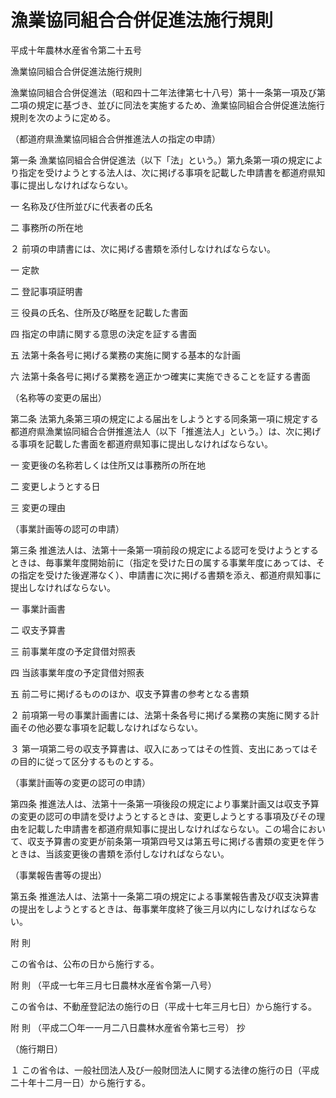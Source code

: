 # 漁業協同組合合併促進法施行規則

平成十年農林水産省令第二十五号

漁業協同組合合併促進法施行規則

漁業協同組合合併促進法（昭和四十二年法律第七十八号）第十一条第一項及び第二項の規定に基づき、並びに同法を実施するため、漁業協同組合合併促進法施行規則を次のように定める。

（都道府県漁業協同組合合併推進法人の指定の申請）

第一条 漁業協同組合合併促進法（以下「法」という。）第九条第一項の規定により指定を受けようとする法人は、次に掲げる事項を記載した申請書を都道府県知事に提出しなければならない。

一 名称及び住所並びに代表者の氏名

二 事務所の所在地

２ 前項の申請書には、次に掲げる書類を添付しなければならない。

一 定款

二 登記事項証明書

三 役員の氏名、住所及び略歴を記載した書面

四 指定の申請に関する意思の決定を証する書面

五 法第十条各号に掲げる業務の実施に関する基本的な計画

六 法第十条各号に掲げる業務を適正かつ確実に実施できることを証する書面

（名称等の変更の届出）

第二条 法第九条第三項の規定による届出をしようとする同条第一項に規定する都道府県漁業協同組合合併推進法人（以下「推進法人」という。）は、次に掲げる事項を記載した書面を都道府県知事に提出しなければならない。

一 変更後の名称若しくは住所又は事務所の所在地

二 変更しようとする日

三 変更の理由

（事業計画等の認可の申請）

第三条 推進法人は、法第十一条第一項前段の規定による認可を受けようとするときは、毎事業年度開始前に（指定を受けた日の属する事業年度にあっては、その指定を受けた後遅滞なく）、申請書に次に掲げる書類を添え、都道府県知事に提出しなければならない。

一 事業計画書

二 収支予算書

三 前事業年度の予定貸借対照表

四 当該事業年度の予定貸借対照表

五 前二号に掲げるもののほか、収支予算書の参考となる書類

２ 前項第一号の事業計画書には、法第十条各号に掲げる業務の実施に関する計画その他必要な事項を記載しなければならない。

３ 第一項第二号の収支予算書は、収入にあってはその性質、支出にあってはその目的に従って区分するものとする。

（事業計画等の変更の認可の申請）

第四条 推進法人は、法第十一条第一項後段の規定により事業計画又は収支予算の変更の認可の申請を受けようとするときは、変更しようとする事項及びその理由を記載した申請書を都道府県知事に提出しなければならない。この場合において、収支予算書の変更が前条第一項第四号又は第五号に掲げる書類の変更を伴うときは、当該変更後の書類を添付しなければならない。

（事業報告書等の提出）

第五条 推進法人は、法第十一条第二項の規定による事業報告書及び収支決算書の提出をしようとするときは、毎事業年度終了後三月以内にしなければならない。

附 則

この省令は、公布の日から施行する。

附 則 （平成一七年三月七日農林水産省令第一八号）

この省令は、不動産登記法の施行の日（平成十七年三月七日）から施行する。

附 則 （平成二〇年一一月二八日農林水産省令第七三号） 抄

（施行期日）

１ この省令は、一般社団法人及び一般財団法人に関する法律の施行の日（平成二十年十二月一日）から施行する。

